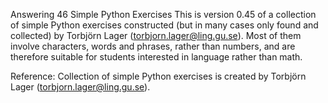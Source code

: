 Answering 46 Simple Python Exercises 
This is version 0.45 of a collection of simple Python exercises constructed (but in many cases only found and collected) by Torbjörn Lager (torbjorn.lager@ling.gu.se). 
Most of them involve characters, words and phrases, rather than numbers, and are therefore suitable for students interested in language rather than math.

Reference: 
Collection of simple Python exercises is created by Torbjörn Lager (torbjorn.lager@ling.gu.se).
